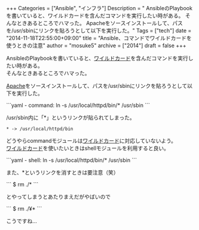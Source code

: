 +++
Categories = ["Ansible", "インフラ"]
Description = " AnsibleのPlaybookを書いていると、ワイルドカードを含んだコマンドを実行したい時がある。 そんなときあるところでハマった。  Apacheをソースインストールして、パスを/usr/sbinにリンクを貼ろうとして以下を実行した。"
Tags = ["tech"]
date = "2014-11-18T22:55:00+09:00"
title = "Ansible、コマンドでワイルドカードを使うときの注意"
author = "mosuke5"
archive = ["2014"]
draft = false
+++

<body>
<p>AnsibleのPlaybookを書いていると、<a class="keyword" href="http://d.hatena.ne.jp/keyword/%A5%EF%A5%A4%A5%EB%A5%C9%A5%AB%A1%BC%A5%C9">ワイルドカード</a>を含んだコマンドを実行したい時がある。<br>
そんなときあるところでハマった。</p>
<p><a class="keyword" href="http://d.hatena.ne.jp/keyword/Apache">Apache</a>をソースインストールして、パスを/usr/sbinにリンクを貼ろうとして以下を実行した。</p>
```yaml
- command: ln -s /usr/local/httpd/bin/* /usr/sbin
```
<p>/usr/sbin内に「*」というリンクが貼られてしまった。</p>

```
* -> /usr/local/httpd/bin 
```
<p>どうやらcommandモジュールは<a class="keyword" href="http://d.hatena.ne.jp/keyword/%A5%EF%A5%A4%A5%EB%A5%C9%A5%AB%A1%BC%A5%C9">ワイルドカード</a>に対応していないよう。<br>
<a class="keyword" href="http://d.hatena.ne.jp/keyword/%A5%EF%A5%A4%A5%EB%A5%C9%A5%AB%A1%BC%A5%C9">ワイルドカード</a>を使いたいときはshellモジュールを利用すると良い。</p>
```yaml
- shell: ln -s /usr/local/httpd/bin/* /usr/sbin
```
<p>また、*というリンクを消すときは要注意（笑）</p>
```
$ rm ./* 
```
<p>とやってしまうとあたりまえだがやばいので</p>
```
$ rm ./¥* 
```
<p>こうですね…</p>
</body>
